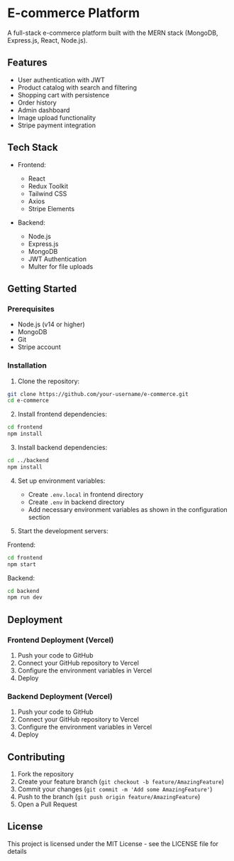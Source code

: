 # E-commerce Platform

A full-stack e-commerce platform built with the MERN stack (MongoDB, Express.js, React, Node.js).

## Features

- User authentication with JWT
- Product catalog with search and filtering
- Shopping cart with persistence
- Order history
- Admin dashboard
- Image upload functionality
- Stripe payment integration

## Tech Stack

- Frontend:
  - React
  - Redux Toolkit
  - Tailwind CSS
  - Axios
  - Stripe Elements

- Backend:
  - Node.js
  - Express.js
  - MongoDB
  - JWT Authentication
  - Multer for file uploads

## Getting Started

### Prerequisites

- Node.js (v14 or higher)
- MongoDB
- Git
- Stripe account

### Installation

1. Clone the repository:
```bash
git clone https://github.com/your-username/e-commerce.git
cd e-commerce
```

2. Install frontend dependencies:
```bash
cd frontend
npm install
```

3. Install backend dependencies:
```bash
cd ../backend
npm install
```

4. Set up environment variables:
   - Create `.env.local` in frontend directory
   - Create `.env` in backend directory
   - Add necessary environment variables as shown in the configuration section

5. Start the development servers:

Frontend:
```bash
cd frontend
npm start
```

Backend:
```bash
cd backend
npm run dev
```

## Deployment

### Frontend Deployment (Vercel)

1. Push your code to GitHub
2. Connect your GitHub repository to Vercel
3. Configure the environment variables in Vercel
4. Deploy

### Backend Deployment (Vercel)

1. Push your code to GitHub
2. Connect your GitHub repository to Vercel
3. Configure the environment variables in Vercel
4. Deploy

## Contributing

1. Fork the repository
2. Create your feature branch (`git checkout -b feature/AmazingFeature`)
3. Commit your changes (`git commit -m 'Add some AmazingFeature'`)
4. Push to the branch (`git push origin feature/AmazingFeature`)
5. Open a Pull Request

## License

This project is licensed under the MIT License - see the LICENSE file for details
